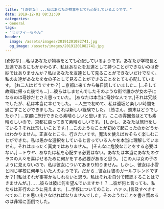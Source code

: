 ```yaml
---
title: "[奇妙な] ...私はあなたが物事をとても心配しているようです。"
date: 2019-12-01 08:31:00
categories:
- General
tags:
- "ミッフィーちゃん"
header:
  image: /assets/images/20191201082741.jpg
  og_image: /assets/images/20191201082741.jpg
---
```


[奇妙な] ...私はあなたが物事をとても心配しているようです。あなたが学校長と友達であるにもかかわらず、私はあなたを友達として持つことができないのは奇妙ではありませんか？私はあなたを友達として見ることができないだけでなく、私の友達があなたを女の子として見ることができることをとても心配しています。 [お二人はどうですか？] ...京都に来てから毎日話していました... [...そして故郷に帰った後でも...] ...彼らはしませんでしたそのような街で誰かが女の子になるのは奇妙だとさえ思っていた。 [あなたは本当に奇妙な人です。]それは冗談でしたが、私は本当に幸せでした。 ...人生で初めて、私は遠坂と楽しい時間を過ごすことができました。これは新しい経験でした。 [皆さん、週末はどうでしたか？] ...京都に旅行できたら素晴らしいと思います。ここの雰囲気はとても素晴らしいので、京都に戻ってきて素晴らしいです。 [しかし、あなたは旅行をしている？それは珍しいことです。] ...このようなことが初めて起こったのかどうかはわかりません。正直なところ、行きたいです。魔法を使えばおそらく楽しむことができた。私は愚かな選択をしていると言っている人々を本当に理解していません。それはまったく真実ではありません。 [そんなに危険なことをする必要はない。] ...トウヤ、あなたは私を心配する必要はない。あなたは本当にあなたのクラスの人々を喜ばせるために何かをする必要があると思う。 [この人は女の子のように見えないので、私は彼女についてあまり知りません。しかし、彼女は小雪と同じ学校に何年もいた人のようです。だから...彼女は彼のガールフレンドですか？] [私はそれが事実かもしれないと思う。私はそれを自分で確認することはできませんが。] ... ...彼らは彼に何を望んでいますか！？ ...彼が何と言っても、私たちは非行のように見えます。 [...学校についてのこと、ハァッ。]言及すべきすべてのことを思い出さなければなりませんでした。そのようなことを書き留めるのは非常に面倒でした。
